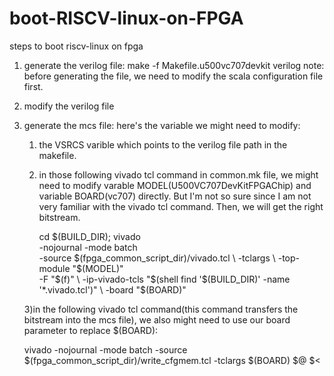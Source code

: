# boot-RISCV-linux-on-FPGA

steps to boot riscv-linux on fpga

1. generate the verilog file:
      make -f Makefile.u500vc707devkit verilog
note: before generating the file, we need to modify the scala configuration file first.


2. modify the verilog file


3. generate the mcs file:
here's the variable we might need to modify:
    1) the VSRCS varible which points to the verilog file path in the makefile.
    2) in those following vivado tcl command in common.mk file, we might need to modify varable MODEL(U500VC707DevKitFPGAChip) and variable BOARD(vc707) directly. But I'm not so sure since I am not very familiar with the vivado tcl command. Then, we will get the right bitstream.
      
         cd $(BUILD_DIR); vivado \
		           -nojournal -mode batch \
		           -source $(fpga_common_script_dir)/vivado.tcl \
		           -tclargs \
		           -top-module "$(MODEL)" \
		           -F "$(f)" \
		           -ip-vivado-tcls "$(shell find '$(BUILD_DIR)' -name '*.vivado.tcl')" \
		           -board "$(BOARD)"
       
 
   3)in the following vivado tcl command(this command transfers the bitstream into the mcs file), we also might need to use our board parameter to replace $(BOARD):
          
	  vivado -nojournal -mode batch -source $(fpga_common_script_dir)/write_cfgmem.tcl -tclargs $(BOARD) $@ $<
          
